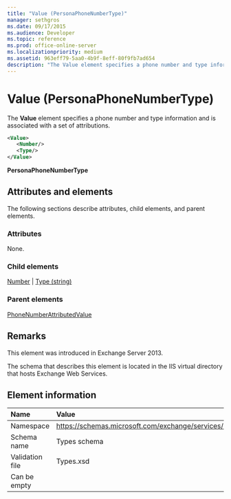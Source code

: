 ```yaml
---
title: "Value (PersonaPhoneNumberType)"
manager: sethgros
ms.date: 09/17/2015
ms.audience: Developer
ms.topic: reference
ms.prod: office-online-server
ms.localizationpriority: medium
ms.assetid: 963eff79-5aa0-4b9f-8eff-80f9fb7ad654
description: "The Value element specifies a phone number and type information and is associated with a set of attributions."
---
```


# Value (PersonaPhoneNumberType)

The **Value** element specifies a phone number and type information and is associated with a set of attributions. 
  
```XML
<Value>
   <Number/>
   <Type/>
</Value>
```

**PersonaPhoneNumberType**

## Attributes and elements

The following sections describe attributes, child elements, and parent elements.
  
### Attributes

None.
  
### Child elements

[Number](number.md) | [Type (string)](type-string.md)
  
### Parent elements

[PhoneNumberAttributedValue](phonenumberattributedvalue.md)
  
## Remarks

This element was introduced in Exchange Server 2013.
  
The schema that describes this element is located in the IIS virtual directory that hosts Exchange Web Services.
  
## Element information

|**Name**|**Value**|
|:-----|:-----|
|Namespace  <br/> |https://schemas.microsoft.com/exchange/services/2006/types  <br/> |
|Schema name  <br/> |Types schema  <br/> |
|Validation file  <br/> |Types.xsd  <br/> |
|Can be empty  <br/> ||
   

